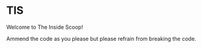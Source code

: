 # TIS
Welcome to The Inside Scoop!

Ammend the code as you please but please refrain from breaking the code.
